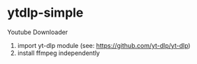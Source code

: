 # ytdlp-simple

Youtube Downloader

1. import yt-dlp module (see: https://github.com/yt-dlp/yt-dlp)
2. install ffmpeg independently
